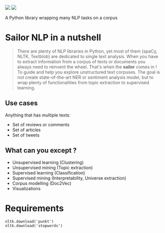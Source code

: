 ![](https://i.ibb.co/R6G65pW/logo1.png)
![](https://i.ibb.co/f2qW1mP/banner1.png)

A Python library wrapping many NLP tasks on a corpus

# Sailor NLP in a nutshell
> There are plenty of NLP libraries in Python, yet most of them (spaCy, NLTK, Textblob) are dedicated to single text analysis. 
> When you have to extract information from a corpus of texts or documents you always need to reinvent the wheel.
> That's when the **sailor** comes in ! To guide and help you explore unstructured text corpuses. 
> The goal is not create state-of-the-art NER or sentiment analysis model, but to wrap plenty of functionalities from topic extraction to supervised learning.

## Use cases
Anything that has multiple texts:
- Set of reviews or comments
- Set of articles
- Set of tweets

## What can you except ?
- Unsupervised learning (Clustering)
- Unsupervised mining (Topic extraction)
- Supervised learning (Classification)
- Supervised mining (Interpretability, Universe extraction)
- Corpus modelling (Doc2Vec)
- Visualizations


# Requirements
```
nltk.download('punkt')
nltk.download('stopwords')
```